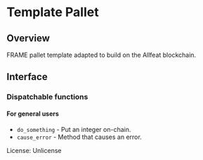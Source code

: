# Template Pallet

## Overview

FRAME pallet template adapted to build on the Allfeat blockchain.

## Interface

### Dispatchable functions

#### For general users

- `do_something` - Put an integer on-chain.
- `cause_error` - Method that causes an error.

License: Unlicense